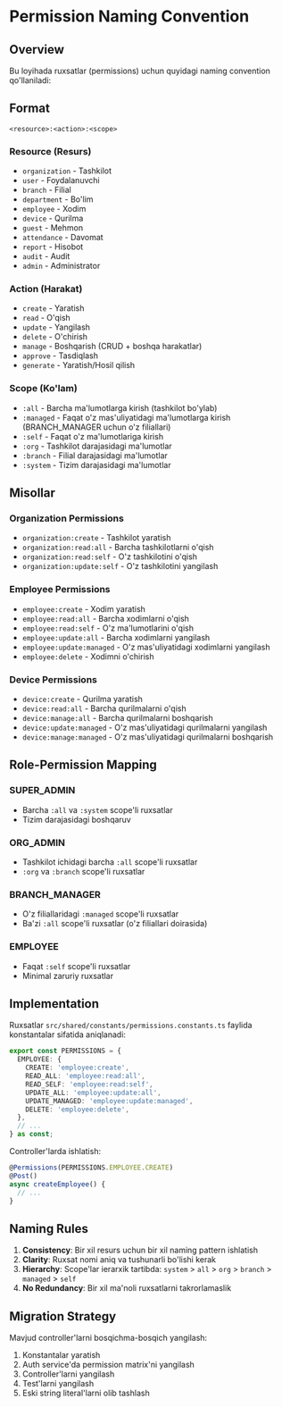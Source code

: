 # Permission Naming Convention

## Overview
Bu loyihada ruxsatlar (permissions) uchun quyidagi naming convention qo'llaniladi:

## Format
```
<resource>:<action>:<scope>
```

### Resource (Resurs)
- `organization` - Tashkilot
- `user` - Foydalanuvchi
- `branch` - Filial
- `department` - Bo'lim
- `employee` - Xodim
- `device` - Qurilma
- `guest` - Mehmon
- `attendance` - Davomat
- `report` - Hisobot
- `audit` - Audit
- `admin` - Administrator

### Action (Harakat)
- `create` - Yaratish
- `read` - O'qish
- `update` - Yangilash
- `delete` - O'chirish
- `manage` - Boshqarish (CRUD + boshqa harakatlar)
- `approve` - Tasdiqlash
- `generate` - Yaratish/Hosil qilish

### Scope (Ko'lam)
- `:all` - Barcha ma'lumotlarga kirish (tashkilot bo'ylab)
- `:managed` - Faqat o'z mas'uliyatidagi ma'lumotlarga kirish (BRANCH_MANAGER uchun o'z filiallari)
- `:self` - Faqat o'z ma'lumotlariga kirish
- `:org` - Tashkilot darajasidagi ma'lumotlar
- `:branch` - Filial darajasidagi ma'lumotlar
- `:system` - Tizim darajasidagi ma'lumotlar

## Misollar

### Organization Permissions
- `organization:create` - Tashkilot yaratish
- `organization:read:all` - Barcha tashkilotlarni o'qish
- `organization:read:self` - O'z tashkilotini o'qish
- `organization:update:self` - O'z tashkilotini yangilash

### Employee Permissions
- `employee:create` - Xodim yaratish
- `employee:read:all` - Barcha xodimlarni o'qish
- `employee:read:self` - O'z ma'lumotlarini o'qish
- `employee:update:all` - Barcha xodimlarni yangilash
- `employee:update:managed` - O'z mas'uliyatidagi xodimlarni yangilash
- `employee:delete` - Xodimni o'chirish

### Device Permissions
- `device:create` - Qurilma yaratish
- `device:read:all` - Barcha qurilmalarni o'qish
- `device:manage:all` - Barcha qurilmalarni boshqarish
- `device:update:managed` - O'z mas'uliyatidagi qurilmalarni yangilash
- `device:manage:managed` - O'z mas'uliyatidagi qurilmalarni boshqarish

## Role-Permission Mapping

### SUPER_ADMIN
- Barcha `:all` va `:system` scope'li ruxsatlar
- Tizim darajasidagi boshqaruv

### ORG_ADMIN
- Tashkilot ichidagi barcha `:all` scope'li ruxsatlar
- `:org` va `:branch` scope'li ruxsatlar

### BRANCH_MANAGER
- O'z filiallaridagi `:managed` scope'li ruxsatlar
- Ba'zi `:all` scope'li ruxsatlar (o'z filiallari doirasida)

### EMPLOYEE
- Faqat `:self` scope'li ruxsatlar
- Minimal zaruriy ruxsatlar

## Implementation

Ruxsatlar `src/shared/constants/permissions.constants.ts` faylida konstantalar sifatida aniqlanadi:

```typescript
export const PERMISSIONS = {
  EMPLOYEE: {
    CREATE: 'employee:create',
    READ_ALL: 'employee:read:all',
    READ_SELF: 'employee:read:self',
    UPDATE_ALL: 'employee:update:all',
    UPDATE_MANAGED: 'employee:update:managed',
    DELETE: 'employee:delete',
  },
  // ...
} as const;
```

Controller'larda ishlatish:

```typescript
@Permissions(PERMISSIONS.EMPLOYEE.CREATE)
@Post()
async createEmployee() {
  // ...
}
```

## Naming Rules

1. **Consistency**: Bir xil resurs uchun bir xil naming pattern ishlatish
2. **Clarity**: Ruxsat nomi aniq va tushunarli bo'lishi kerak
3. **Hierarchy**: Scope'lar ierarxik tartibda: `system` > `all` > `org` > `branch` > `managed` > `self`
4. **No Redundancy**: Bir xil ma'noli ruxsatlarni takrorlamaslik

## Migration Strategy

Mavjud controller'larni bosqichma-bosqich yangilash:
1. Konstantalar yaratish
2. Auth service'da permission matrix'ni yangilash
3. Controller'larni yangilash
4. Test'larni yangilash
5. Eski string literal'larni olib tashlash